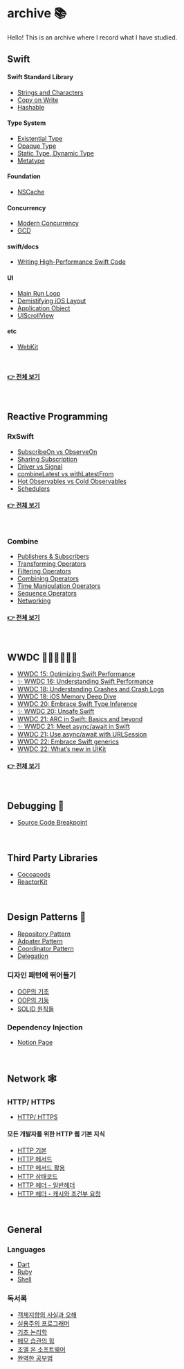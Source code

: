 # archive 📚
Hello! This is an archive where I record what I have studied.

## Swift

#### Swift Standard Library
- [Strings and Characters](https://marsh-flavor-e1c.notion.site/Strings-and-Characters-69f92292f7bd47ed93917383625a5c58)
- [Copy on Write](https://marsh-flavor-e1c.notion.site/COW-a1cd98edeeb34fbdbc60f6588342ed16)
- [Hashable](https://marsh-flavor-e1c.notion.site/Hashable-1ef256a59f3b44cd96959c08e5c16931)
#### Type System
- [Existential Type](https://marsh-flavor-e1c.notion.site/Existential-type-d6ca8aad33234e03b275cfdcc22a0671)
- [Opaque Type](https://marsh-flavor-e1c.notion.site/Opaque-Type-368aa26a9acd4218b2f5bb83da383e50)
- [Static Type, Dynamic Type](https://marsh-flavor-e1c.notion.site/type-of-c9fbd14ffb0a46658ce1bf700171a710)
- [Metatype](https://marsh-flavor-e1c.notion.site/Metatype-8b61510140f1431785922cff8049251d)
#### Foundation
- [NSCache](https://marsh-flavor-e1c.notion.site/NSCache-db4e893409474d6ab163e0d1bcdff9aa)
#### Concurrency
- [Modern Concurrency](https://marsh-flavor-e1c.notion.site/Concurrency-4d7aa5ae54994b3989119a5d4bdea87a)
- [GCD](https://marsh-flavor-e1c.notion.site/GCD-ec2f2a47065040a4841e82bbdea64d1b)
#### swift/docs
- [Writing High-Performance Swift Code](https://marsh-flavor-e1c.notion.site/Writing-High-Performance-Swift-Code-ec52bb69d51d440cae10e66e0cf73628)
#### UI
- [Main Run Loop](https://marsh-flavor-e1c.notion.site/Main-event-loop-5468f1eb056a4aac92a139c2d87753be)
- [Demistifying iOS Layout](https://marsh-flavor-e1c.notion.site/Demystifying-iOS-Layout-5aad1c164b1e49d0a2786494371cac67)
- [Application Object](https://marsh-flavor-e1c.notion.site/Application-object-c10b7c4b7cfb48c79643a024217edb51?pvs=4)
- [UIScrollView](https://marsh-flavor-e1c.notion.site/UIScrollView-a4b5080d68ed43e09ef77865a62cf38d)

#### etc
- [WebKit](https://marsh-flavor-e1c.notion.site/WebKit-f0908f213daa45e38be79bcd1f368fae?pvs=4)
</br>

#### [👉 전체 보기](https://marsh-flavor-e1c.notion.site/Swift-ca78480ec0934dd7ae2553cab74e32e9)
</br>

## Reactive Programming
### RxSwift
  - [SubscribeOn vs ObserveOn](https://marsh-flavor-e1c.notion.site/SubscribeOn-vs-ObserveOn-36418970644b4af0a598056f1111d323)
  - [Sharing Subscription](https://marsh-flavor-e1c.notion.site/KxCoding-Mastering-RxSwift-6df4fb4fabde4246a777034472022413?pvs=4#6aa4f933296b41d7b8f1c00d7a4e99b8)
  - [Driver vs Signal](https://marsh-flavor-e1c.notion.site/Driver-vs-Signal-da8b86072bd6486f97f32567d1e2eb27)
  - [combineLatest vs withLatestFrom](https://marsh-flavor-e1c.notion.site/combineLatest-vs-withLatestFrom-f23db536e88e48cdb95bccf2c13612fc)
  - [Hot Observables vs Cold Observables](https://marsh-flavor-e1c.notion.site/Hot-Observables-vs-Cold-Observables-712335e1cc0246aab442e8713645620e)
  - [Schedulers](https://marsh-flavor-e1c.notion.site/Schedulers-a567842a83d0436ca0ecfca7e8ce1461)
#### [👉 전체 보기](https://marsh-flavor-e1c.notion.site/RXSwift-29455410f754415a99dc5d85537a9385)
</br>
  
### Combine
  - [Publishers & Subscribers](https://www.notion.so/Publishers-Subscribers-cad5a2c4fad244369060d3537da3f33a?pvs=4)
  - [Transforming Operators](https://www.notion.so/Transforming-Operators-f7f740e101d34c79bd7040b7a26d1b18?pvs=4)
  - [Filtering Operators](https://marsh-flavor-e1c.notion.site/Filtering-Operators-eb3864c0357546559d163ad848f61567)
  - [Combining Operators](https://www.notion.so/Combining-Operators-78e03ae25d36420fbcd229a1aa5c1e8a?pvs=4)
  - [Time Manipulation Operators](https://marsh-flavor-e1c.notion.site/Time-Manipulation-Operators-89cec52fb23a44c1b9b1a8c4cc02d879)
  - [Sequence Operators](https://marsh-flavor-e1c.notion.site/Sequence-Operators-b4c5e03fb06e4aea9b3b40dabe662805)
  - [Networking](https://marsh-flavor-e1c.notion.site/Networking-812c9fde269e41b5bb16fac12651f62b)
#### [👉 전체 보기](https://marsh-flavor-e1c.notion.site/Combine-d43c52a20ec94082a5feb2e32f1bef28)
</br>

## WWDC 👩🏻‍💻👨🏼‍💻
- [WWDC 15: Optimizing Swift Performance](https://marsh-flavor-e1c.notion.site/WWDC-15-Optimizing-Swift-Performance-2474a309450d4b7f971cba6397224ead)
- [✨ WWDC 16: Understanding Swift Performance](https://marsh-flavor-e1c.notion.site/WWDC-16-Understanding-Swift-Performance-b51aa78f5c16464789ea2706ce9b9293)
- [WWDC 18: Understanding Crashes and Crash Logs](https://marsh-flavor-e1c.notion.site/WWDC-18-Understanding-Crashes-and-Crash-Logs-a9b508d0644d46a6b6aa1c56191e04b6)
- [WWDC 18: iOS Memory Deep Dive](https://marsh-flavor-e1c.notion.site/iOS-Memory-Deep-Dive-d01a578ee6ea4bd8b5da68f030eb1b14)
- [WWDC 20: Embrace Swift Type Inference](https://woozzang.tistory.com/187)
- [✨ WWDC 20: Unsafe Swift](https://marsh-flavor-e1c.notion.site/WWDC-20-Unsafe-Swift-871ea5ef766640fc87fe1a9c65976fec)
- [WWDC 21: ARC in Swift: Basics and beyond](https://woozzang.tistory.com/186)
- [✨ WWDC 21: Meet async/await in Swift](https://marsh-flavor-e1c.notion.site/WWDC-21-Meet-async-await-in-Swift-448e57347a324b209c58a6acce3302ce)
- [WWDC 21: Use async/await with URLSession](https://marsh-flavor-e1c.notion.site/WWDC-21-Use-async-await-with-URLSession-8c4e4dfdface412eace10bfaef773347)
- [WWDC 22: Embrace Swift generics](https://marsh-flavor-e1c.notion.site/WWDC-22-Embrace-Swift-generics-6a0dbfb0f35e43dfbbeda1e389ce8b54)
- [WWDC 22: What’s new in UIKit](https://marsh-flavor-e1c.notion.site/WWDC22-What-s-new-in-UIKit-c5ec24525de5498cb0c764d4ec8299b5)
#### [👉 전체 보기](https://marsh-flavor-e1c.notion.site/WWDC-d86275dcf96a4b56a12d6d8a00527b1a)
</br>

## Debugging 🐞
- [Source Code Breakpoint](https://marsh-flavor-e1c.notion.site/Source-Code-Breakpoint-cf88ac5e3b09495fb79e0c3820bfbe0a)
</br>

## Third Party Libraries
- [Cocoapods](https://marsh-flavor-e1c.notion.site/Cocoapods-77fb8b73cd774a29bce1030378101320)
- [ReactorKit](https://marsh-flavor-e1c.notion.site/ReactorKit-2619835a3ed0464a8294ec72d7044210)
</br>

## Design Patterns 🧱
- [Repository Pattern](https://marsh-flavor-e1c.notion.site/Repository-Pattern-e5e5992bef014a699f990b47743ea34e)
- [Adpater Pattern](https://www.notion.so/Adapter-Pattern-46a40d2186ee4cd79602baa70b99b10f)
- [Coordinator Pattern](https://marsh-flavor-e1c.notion.site/Coordinator-Pattern-52ccb3dbf8ad4818988c56760fbc2fc2)
- [Delegation](https://www.notion.so/Delegation-d1abc25e5e764235bac971d741f7e5bf)
### 디자인 패턴에 뛰어들기
- [OOP의 기초](https://marsh-flavor-e1c.notion.site/OOP-8726371f1e2d4c8fa672a5488f923c79)
- [OOP의 기둥](https://marsh-flavor-e1c.notion.site/OOP-44d19199f1c046cdac1ca496d0390413)
- [SOLID 원칙들](https://marsh-flavor-e1c.notion.site/SOLID-9eb5f0045d554f309f3e30c85addcf65)

### Dependency Injection
- [Notion Page](https://marsh-flavor-e1c.notion.site/Dependency-Injection-1c2ecc98ec754b3b9251513865f4d03b)
</br>

## Network 🕸
### HTTP/ HTTPS
- [HTTP/ HTTPS](https://marsh-flavor-e1c.notion.site/HTTP-HTTPS-5f1df3301e584319b60050b34974395f)
#### 모든 개발자를 위한 HTTP 웹 기본 지식
- [HTTP 기본](https://marsh-flavor-e1c.notion.site/HTTP-c968cb084fc34ac2a6ec15371a144ae2)
- [HTTP 메서드](https://marsh-flavor-e1c.notion.site/HTTP-fb7d716c047c459291c1e0b59b77cabc)
- [HTTP 메서드 활용](https://marsh-flavor-e1c.notion.site/HTTP-cb1af0ec34214d4da4f4af529514fa84)
- [HTTP 상태코드](https://marsh-flavor-e1c.notion.site/HTTP-6da7a207a8234e7aa316507561a7c822)
- [HTTP 헤더 - 일반헤더](https://marsh-flavor-e1c.notion.site/HTTP-6cbce129134d4404953682eedfc536be)
- [HTTP 헤더 - 캐시와 조건부 요청](https://marsh-flavor-e1c.notion.site/HTTP-f2b2767f86bb4685b745bbcae744a0c3)

</br>

## General

### Languages
- [Dart](https://marsh-flavor-e1c.notion.site/Dart-4bb8f6e167274a5eba9f6c4d5b53fd76)
- [Ruby](https://marsh-flavor-e1c.notion.site/Ruby-3e118ee1e36b4936aea2cf4e5023a0e8)
- [Shell](https://marsh-flavor-e1c.notion.site/Linux-Command-Line-cc1755a537e8487590b67ff37c974a72)

### 독서록
- [객체지향의 사실과 오해](https://www.notion.so/99cfa573525e443199eac730d8c1c69f)
- [실용주의 프로그래머](https://www.notion.so/8ee1da1f23e24487b56a999381613ce6)
- [기초 논리학](https://www.notion.so/b3302f542c60425494f857c070c51b05)
- [메모 습관의 힘](https://www.notion.so/b8aef76b1bc7459889357f20b21f90b7)
- [조엘 온 소프트웨어](https://www.notion.so/cad5c42c5360401baf46fbce57e12c94)
- [완벽한 공부법](https://www.notion.so/42dcd352ac84464892df313820daecc8)
